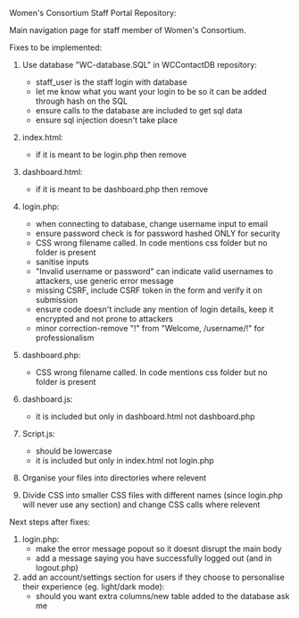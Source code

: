 Women's Consortium Staff Portal Repository:

Main navigation page for staff member of Women's Consortium.

Fixes to be implemented:
1. Use database "WC-database.SQL" in WCContactDB repository:
    - staff_user is the staff login with database
    - let me know what you want your login to be so it can be added through hash on the SQL
    - ensure calls to the database are included to get sql data
    - ensure sql injection doesn't take place
2. index.html: 
    - if it is meant to be login.php then remove
3. dashboard.html:
    - if it is meant to be dashboard.php then remove
4. login.php:
    - when connecting to database, change username input to email
    - ensure password check is for password hashed ONLY for security
    - CSS wrong filename called. In code mentions css folder but no folder is present
    - sanitise inputs
    - "Invalid username or password" can indicate valid usernames to attackers, use generic error message
    - missing CSRF, include CSRF token in the form and verify it on submission
    - ensure code doesn't include any mention of login details, keep it encrypted and not prone to attackers
    - minor correction-remove "!" from "Welcome, /username/!" for professionalism

5. dashboard.php:
    - CSS wrong filename called. In code mentions css folder but no folder is present
6. dashboard.js:
    - it is included but only in dashboard.html not dashboard.php
7. Script.js:
    - should be lowercase
    - it is included but only in index.html not login.php
8. Organise your files into directories where relevent
9. Divide CSS into smaller CSS files with different names (since login.php will never use any section) and change CSS calls where relevent

Next steps after fixes:
1. login.php:
    - make the error message popout so it doesnt disrupt the main body
    - add a message saying you have successfully logged out (and in logout.php)
1. add an account/settings section for users if they choose to personalise their experience (eg. light/dark mode):
    - should you want extra columns/new table added to the database ask me



